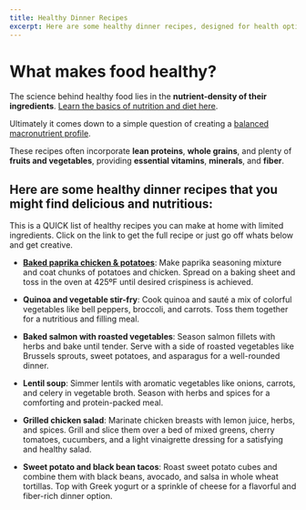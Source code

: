 ```yaml
---
title: Healthy Dinner Recipes
excerpt: Here are some healthy dinner recipes, designed for health optimization, that are both delicious and nutritious. 
---
```


# What makes food healthy? 

The science behind healthy food lies in the **nutrient-density of their ingredients**. 
[Learn the basics of nutrition and diet here](../recipes/what-makes-something-healthy). 

Ultimately it comes down to a simple question of creating a [balanced macronutrient profile](). 

These recipes often incorporate **lean proteins**, **whole grains**, and plenty of **fruits and vegetables**, providing **essential vitamins**, **minerals**, and **fiber**. 

## Here are some healthy dinner recipes that you might find delicious and nutritious:

This is a QUICK list of healthy recipes you can make at home with limited ingredients. Click on the link to get the full recipe or just go off whats below and get creative. 

- [**Baked paprika chicken & potatoes**](paprika-chicken-and-potatoes.md): Make paprika seasoning mixture and coat chunks of potatoes and chicken. Spread on a baking sheet and toss in the oven at 425ºF until desired crispiness is achieved. 

- **Quinoa and vegetable stir-fry**: Cook quinoa and sauté a mix of colorful vegetables like bell peppers, broccoli, and carrots. Toss them together for a nutritious and filling meal. 

- **Baked salmon with roasted vegetables**: Season salmon fillets with herbs and bake until tender. Serve with a side of roasted vegetables like Brussels sprouts, sweet potatoes, and asparagus for a well-rounded dinner.  

- **Lentil soup**: Simmer lentils with aromatic vegetables like onions, carrots, and celery in vegetable broth. Season with herbs and spices for a comforting and protein-packed meal.

- **Grilled chicken salad**: Marinate chicken breasts with lemon juice, herbs, and spices. Grill and slice them over a bed of mixed greens, cherry tomatoes, cucumbers, and a light vinaigrette dressing for a satisfying and healthy salad.  

- **Sweet potato and black bean tacos**: Roast sweet potato cubes and combine them with black beans, avocado, and salsa in whole wheat tortillas. Top with Greek yogurt or a sprinkle of cheese for a flavorful and fiber-rich dinner option.